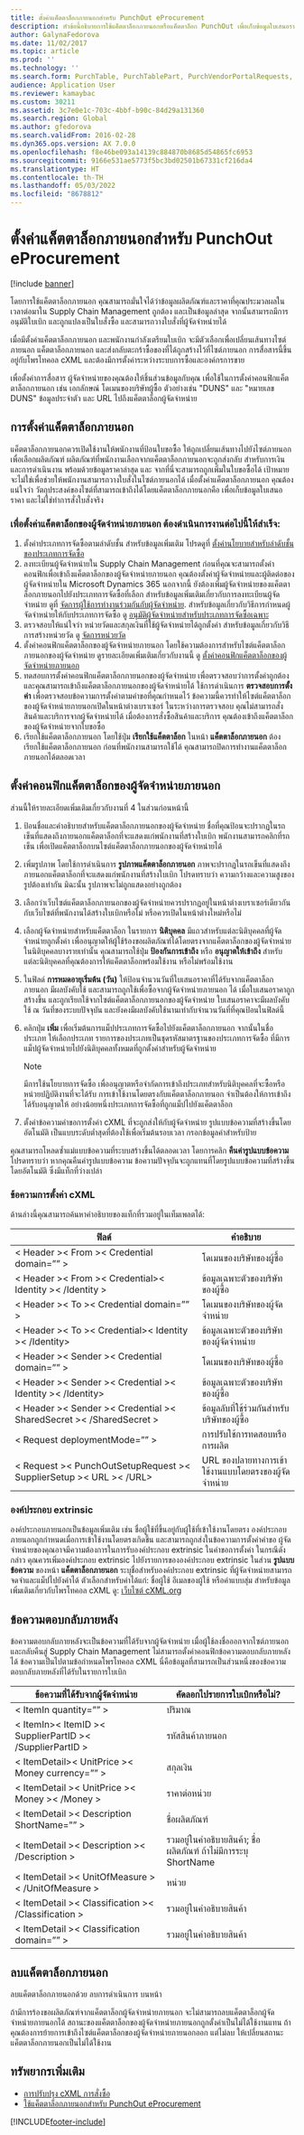 ```yaml
---
title: ตั้งค่าแค็ตตาล็อกภายนอกสำหรับ PunchOut eProcurement
description: หัวข้อนี้อธิบายการใช้แค็ตตาล็อกภายนอกหรือแค็ตตาล็อก PunchOut เพื่อเก็บข้อมูลใบเสนอราคาจากผู้จัดจำหน่าย และเพิ่มไปยังการจัดหาวัตถุดิบ
author: GalynaFedorova
ms.date: 11/02/2017
ms.topic: article
ms.prod: ''
ms.technology: ''
ms.search.form: PurchTable, PurchTablePart, PurchVendorPortalRequests, CatExternalCatalogConfiguration, CatCXMLCartLogList
audience: Application User
ms.reviewer: kamaybac
ms.custom: 30211
ms.assetid: 3c7e0e1c-703c-4bbf-b90c-84d29a131360
ms.search.region: Global
ms.author: gfedorova
ms.search.validFrom: 2016-02-28
ms.dyn365.ops.version: AX 7.0.0
ms.openlocfilehash: f8e46be093a14139c884870b8685d54865fc6953
ms.sourcegitcommit: 9166e531ae5773f5bc3bd02501b67331cf216da4
ms.translationtype: HT
ms.contentlocale: th-TH
ms.lasthandoff: 05/03/2022
ms.locfileid: "8678812"
---
```

# <a name="set-up-an-external-catalog-for-punchout-e-procurement"></a>ตั้งค่าแค็ตตาล็อกภายนอกสำหรับ PunchOut eProcurement

[!include [banner](../includes/banner.md)]

โดยการใช้แค็ตตาล็อกภายนอก คุณสามารถมั่นใจได้ว่าข้อมูลผลิตภัณฑ์และราคาที่คุณประมวลผลในเวลาต่อมาใน Supply Chain Management ถูกต้อง และเป็นข้อมูลล่าสุด จากนั้นสามารถมีการอนุมัติใบเบิก และถูกแปลงเป็นใบสั่งซื้อ และสามารถวางใบสั่งที่ผู้จัดจำหน่ายได้

เมื่อมีตั้งค่าแค็ตตาล็อกภายนอก และพนักงานกำลังเตรียมใบเบิก จะมีตัวเลือกเพื่อเปลี่ยนเส้นทางไซต์ภายนอก แค็ตตาล็อกภายนอก และส่งกลับตะกร้าซื้อของที่ได้ถูกสร้างไว้ที่ไซต์ภายนอก การสื่อสารนี้ขึ้นอยู่กับโพรโทคอล cXML และต้องมีการตั้งค่าระหว่างระบบการซื้อและองค์กรการขาย

เพื่อตั้งค่าการสื่อสาร ผู้จัดจำหน่ายของคุณต้องให้ชิ้นส่วนข้อมูลกับคุณ เพื่อใช้ในการตั้งค่าคอนฟิกแค็ตตาล็อกภายนอก เช่น เอกลักษณ์ โดเมนของบริษัทผู้ซื้อ ตัวอย่างเช่น "DUNS" และ "หมายเลข DUNS" ข้อมูลประจำตัว และ URL ไปถึงแค็ตตาล็อกผู้จัดจำหน่าย

## <a name="setting-up-an-external-catalog"></a>การตั้งค่าแค็ตตาล็อกภายนอก

แค็ตตาล็อกภายนอกควรเปิดใช้งานให้พนักงานที่ป้อนใบขอซื้อ ให้ถูกเปลี่ยนเส้นทางไปยังไซต์ภายนอกเพื่อเลือกผลิตภัณฑ์ ผลิตภัณฑ์ที่พนักงานเลือกจากแค็ตตาล็อกภายนอกจะถูกส่งกลับ สำหรับการเงินและการดำเนินงาน พร้อมด้วยข้อมูลราคาล่าสุด และ จากที่นี่จะสามารถถูกเพิ่มในใบขอซื้อได้ เป้าหมายจะไม่ใช่เพื่อช่วยให้พนักงานสามารถวางใบสั่งในไซต์ภายนอกได้ เมื่อตั้งค่าแค็ตตาล็อกภายนอก คุณต้องแน่ใจว่า วัตถุประสงค์ของไซต์ที่สามารถเข้าถึงได้โดยแค็ตตาล็อกภายนอกคือ เพื่อเก็บข้อมูลใบเสนอราคา และไม่ใช่ทำการสั่งใบสั่งจริง

### <a name="to-set-up-an-external-vendor-catalog-complete-the-following-tasks"></a>เพื่อตั้งค่าแค็ตตาล็อกของผู้จัดจำหน่ายภายนอก ต้องดำเนินการงานต่อไปนี้ให้สำเร็จ:

1. ตั้งค่าประเภทการจัดซื้อตามลำดับชั้น สำหรับข้อมูลเพิ่มเติม โปรดดูที่ [ตั้งค่านโยบายสำหรับลำดับชั้นของประเภทการจัดซื้อ](tasks/set-up-policies-procurement-category-hierarchies.md)
2. ลงทะเบียนผู้จัดจำหน่ายใน Supply Chain Management ก่อนที่คุณจะสามารถตั้งค่าคอนฟิกเพื่อเข้าถึงแค็ตตาล็อกของผู้จัดจำหน่ายภายนอก คุณต้องตั้งค่าผู้จัดจำหน่ายและผู้ติดต่อของผู้จัดจำหน่ายใน Microsoft Dynamics 365 นอกจากนี้ ยังต้องเพิ่มผู้จัดจำหน่ายของแค็ตตาล็อกภายนอกไปยังประเภทการจัดซื้อที่เลือก สำหรับข้อมูลเพิ่มเติมเกี่ยวกับการลงทะเบียนผู้จัดจำหน่าย ดูที่ [จัดการผู้ใช้การทำงานร่วมกันกับผู้จัดจำหน่าย](manage-vendor-collaboration-users.md). สำหรับข้อมูลเกี่ยวกับวิธีการกำหนดผู้จัดจำหน่ายให้กับประเภทการจัดซื้อ ดู [อนุมัติผู้จัดจำหน่ายสำหรับประเภทการจัดซื้อเฉพาะ](tasks/approve-vendors-specific-procurement-categories.md)
3. ตรวจสอบให้แน่ใจว่า หน่วยวัดและสกุลเงินที่ใช้ผู้จัดจำหน่ายได้ถูกตั้งค่า สำหรับข้อมูลเกี่ยวกับวิธีการสร้างหน่วยวัด ดู [จัดการหน่วยวัด](../pim/tasks/manage-unit-measure.md)
4. ตั้งค่าคอนฟิกแค็ตตาล็อกของผู้จัดจำหน่ายภายนอก โดยใช้ความต้องการสำหรับไซต์แค็ตตาล็อกภายนอกของผู้จัดจำหน่าย ดูรายละเอียดเพิ่มเติมเกี่ยวกับงานนี้ ดู [ตั้งค่าคอนฟิกแค็ตตาล็อกของผู้จัดจำหน่ายภายนอก](#configure-the-external-vendor-catalog)
5. ทดสอบการตั้งค่าคอนฟิกแค็ตตาล็อกภายนอกของผู้จัดจำหน่าย เพื่อตรวจสอบว่าการตั้งค่าถูกต้อง และคุณสามารถเข้าถึงแค็ตตาล็อกภายนอกของผู้จัดจำหน่ายได้ ใช้การดำเนินการ **ตรวจสอบการตั้งค่า** เพื่อตรวจสอบข้อความการตั้งค่าตามคำขอที่คุณกำหนดไว้ ข้อความนี้ควรทำให้ไซต์แค็ตตาล็อกของผู้จัดจำหน่ายภายนอกเปิดในหน้าต่างเบราเซอร์ ในระหว่างการตรวจสอบ คุณไม่สามารถสั่งสินค้าและบริการจากผู้จัดจำหน่ายได้ เมื่อต้องการสั่งซื้อสินค้าและบริการ คุณต้องเข้าถึงแค็ตตาล็อกของผู้จัดจำหน่ายจากใบขอซื้อ
6. เรียกใช้แค็ตตาล็อกภายนอก โดยใช้ปุ่ม **เรียกใช้แค็ตตาล็อก** ในหน้า **แค็ตตาล็อกภายนอก** ต้องเรียกใช้แค็ตตาล็อกภายนอก ก่อนที่พนักงานสามารถใช้ได้ คุณสามารถปิดการทำงานแค็ตตาล็อกภายนอกได้ตลอดเวลา


## <a name="configure-the-external-vendor-catalog"></a>ตั้งค่าคอนฟิกแค็ตตาล็อกของผู้จัดจำหน่ายภายนอก

ส่วนนี้ให้รายละเอียดเพิ่มเติมเกี่ยวกับงานที่ 4 ในส่วนก่อนหน้านี้

1. ป้อนชื่อและคำอธิบายสำหรับแค็ตตาล็อกภายนอกของผู้จัดจำหน่าย ชื่อที่คุณป้อนจะปรากฏในรถเข็นที่แสดงถึงภายนอกแค็ตตาล็อกที่จะแสดงแก่พนักงานที่สร้างใบเบิก พนักงานสามารถคลิกที่รถเข็น เพื่อเปิดแค็ตตาล็อกบนไซต์แค็ตตาล็อกภายนอกของผู้จัดจำหน่ายได้
2. เพิ่มรูปภาพ โดยใช้การดำเนินการ **รูปภาพแค็ตตาล็อกภายนอก** ภาพจะปรากฏในรถเข็นที่แสดงถึงภายนอกแค็ตตาล็อกที่จะแสดงแก่พนักงานที่สร้างใบเบิก โปรดทราบว่า ความกว้างและความสูงของรูปต้องเท่ากัน มิฉะนั้น รูปภาพจะไม่ถูกแสดงอย่างถูกต้อง
3. เลือกว่าเว็บไซต์แค็ตตาล็อกภายนอกของผู้จัดจำหน่ายควรปรากฏอยู่ในหน้าต่างเบราเซอร์เดียวกันกับเว็บไซต์ที่พนักงานได้สร้างใบเบิกหรือไม่ หรือควรเปิดในหน้าต่างใหม่หรือไม่
4. เลือกผู้จัดจำหน่ายสำหรับแค็ตตาล็อก ในรายการ **นิติบุคคล** มีแถวสำหรับแต่ละนิติบุคคลที่ผู้จัดจำหน่ายถูกตั้งค่า เพื่ออนุญาตให้ผู้ใช้ร้องขอผลิตภัณฑ์ได้โดยตรงจากแค็ตตาล็อกของผู้จัดจำหน่ายในนิติบุคคลบางรายเท่านั้น คุณสามารถใช้ปุ่ม **ป้องกันการเข้าถึง** หรือ **อนุญาตให้เข้าถึง** สำหรับแต่ละนิติบุคคลที่คุณต้องการให้แค็ตตาล็อกพร้อมใช้งาน หรือไม่พร้อมใช้งาน
5. ในฟิลด์ **การหมดอายุเริ่มต้น (วัน)** ให้ป้อนจำนวนวันที่ใบเสนอราคาที่ได้รับจากแค็ตตาล็อกภายนอก มีผลบังคับใช้ และสามารถถูกใช้เพื่อซื้อจากผู้จัดจำหน่ายภายนอก ได้ เมื่อใบเสนอราคาถูกสร้างขึ้น และถูกเรียกใช้จากไซต์แค็ตตาล็อกภายนอกของผู้จัดจำหน่าย ใบเสนอราคาจะมีผลบังคับใช้ ณ วันที่ของระบบปัจจุบัน และยังคงมีผลบังคับใช้นานเท่ากับจำนวนวันที่ที่คุณป้อนในฟิลด์นี้
6. คลิกปุ่ม **เพิ่ม** เพื่อเริ่มต้นการแม็ปประเภทการจัดซื้อไปยังแค็ตตาล็อกภายนอก จากนั้นในชื่อประเภท ให้เลือกประเภท รายการของประเภทเป็นชุดรหัสมาตรฐานของประเภทการจัดซื้อ ที่มีการแม็ปผู้จัดจำหน่ายไปยังนิติบุคคลทั้งหมดที่ถูกตั้งค่าสำหรับผู้จัดจำหน่าย

    > [!NOTE]
    > มีการใช้นโยบายการจัดซื้อ เพื่ออนุญาตหรือจำกัดการเข้าถึงประเภทสำหรับนิติบุคคลที่จะซื้อหรือหน่วยปฏิบัติงานที่จะได้รับ การเข้าใช้งานโดยตรงกับแค็ตตาล็อกภายนอก จำเป็นต้องให้การเข้าถึงได้รับอนุญาตให้ อย่างน้อยหนึ่งประเภทการจัดซื้อที่ถูกแม็ปไปยังแค็ตตาล็อก

7. ตั้งค่าข้อความคำขอการตั้งค่า cXML ที่จะถูกส่งให้กับผู้จัดจำหน่าย รูปแบบข้อความที่สร้างขึ้นโดยอัตโนมัติ เป็นแบบระดับต่ำสุดที่ต้องใช้เพื่อเริ่มต้นรอบเวลา กรอกข้อมูลค่าสำหรับป้าย

คุณสามารถโหลดซ้ำแม่แบบข้อความที่ระบบสร้างขึ้นได้ตลอดเวลา โดยการคลิก **คืนค่ารูปแบบข้อความ** โปรดทราบว่า หากคุณคืนค่ารูปแบบข้อความ ข้อความปัจจุบันจะถูกแทนที่โดยรูปแบบข้อความที่สร้างขึ้นโดยอัตโนมัติ ซึ่งมีแท็กที่ว่างเปล่า

### <a name="cxml-setup-message"></a>ข้อความการตั้งค่า cXML
ด้านล่างนี้คุณสามารถค้นหาคำอธิบายของแท็กที่รวมอยู่ในเท็มเพลตได้:

| ฟิลด์ | คำอธิบาย | 
|---------|---------|
|< Header >< From >< Credential domain=”” >|โดเมนของบริษัทของผู้ซื้อ|
|< Header >< From >< Credential>< Identity >< /Identity > | ข้อมูลเฉพาะตัวของบริษัทของผู้ซื้อ|
|< Header >< To >< Credential domain=”” > | โดเมนของบริษัทของผู้จัดจำหน่าย|
|< Header >< To >< Credential>< Identity >< /Identity> | ข้อมูลเฉพาะตัวของบริษัทของผู้จัดจำหน่าย|
|< Header >< Sender >< Credential domain=”” > | โดเมนของบริษัทของผู้ซื้อ|
|< Header >< Sender >< Credential >< Identity >< /Identity> | ข้อมูลเฉพาะตัวของบริษัทของผู้ซื้อ|
|< Header >< Sender >< Credential >< SharedSecret >< /SharedSecret >|ข้อมูลลับที่ใช้ร่วมกันสำหรับบริษัทของผู้ซื้อ|
|< Request deploymentMode=”” >|การปรับใช้การทดสอบหรือการผลิต|
|< Request >< PunchOutSetupRequest >< SupplierSetup >< URL >< /URL>|URL ของปลายทางการเข้าใช้งานแบบโดยตรงของผู้จัดจำหน่าย|

### <a name="extrinsic-elements"></a>องค์ประกอบ extrinsic

องค์ประกอบภายนอกเป็นข้อมูลเพิ่มเติม เช่น ชื่อผู้ใช้ที่ขึ้นอยู่กับผู้ใช้ที่เข้าใช้งานโดยตรง องค์ประกอบภายนอกถูกกำหนดเมื่อการเข้าใช้งานโดยตรงเกิดขึ้น และสามารถถูกส่งในข้อความการตั้งค่าคำขอ
ผู้จัดจำหน่ายของคุณอาจมีความต้องการในการรับองค์ประกอบ extrinsic ในคำขอการตั้งค่า ในกรณีดังกล่าว คุณควรเพิ่มองค์ประกอบ extrinsic ไปยังรายการขององค์ประกอบ extrinsic ในส่วน **รูปแบบข้อความ** ของหน้า **แค็ตตาล็อกภายนอก**
ระบุชื่อสำหรับองค์ประกอบ extrinsic ที่ผู้จัดจำหน่ายสามารถจดจำและแม็ปไปยังค่าได้ ตัวเลือกสำหรับค่าได้แก่: ชื่อผู้ใช้ อีเมลของผู้ใช้ หรือค่าแบบสุ่ม
สำหรับข้อมูลเพิ่มเติมเกี่ยวกับโพรโทคอล cXML ดู: [เว็บไซต์ cXML.org](http://cxml.org/)

## <a name="post-back-message"></a>ข้อความตอบกลับภายหลัง
ข้อความตอบกลับภายหลังจะเป็นข้อความที่ได้รับจากผู้จัดจำหน่าย เมื่อผู้ใช้ลงชื่อออกจากไซต์ภายนอก และกลับคืนสู่ Supply Chain Management ไม่สามารถตั้งค่าคอนฟิกข้อความตอบกลับภายหลังได้ ข้อความเป็นไปตามข้อกำหนดโพรโทคอล cXML นี่คือข้อมูลที่สามารถเป็นส่วนหนึ่งของข้อความตอบกลับภายหลังที่ได้รับในรายการใบเบิก

| ข้อความที่ได้รับจากผู้จัดจำหน่าย | คัดลอกไปรายการใบเบิกหรือไม่?|
|------------------------------|----------------------------------------------------------|
|< ItemIn quantity=”” > |ปริมาณ|
|< ItemIn>< ItemID >< SupplierPartID >< /SupplierPartID >|รหัสสินค้าภายนอก|
|< ItemDetail>< UnitPrice >< Money currency=”” >| สกุลเงิน|
|< ItemDetail >< UnitPrice >< Money >< /Money >| ราคาต่อหน่วย|
|< ItemDetail >< Description ShortName=”” >|ชื่อผลิตภัณฑ์|
|< ItemDetail >< Description >< /Description >|รวมอยู่ในคำอธิบายสินค้า; ชื่อผลิตภัณฑ์ ถ้าไม่มีการระบุ ShortName|
|< ItemDetail >< UnitOfMeasure >< /UnitOfMeasure >|หน่วย|
|< ItemDetail >< Classification >< /Classification >|รวมอยู่ในคำอธิบายสินค้า|
|< ItemDetail >< Classification domain=”” >|รวมอยู่ในคำอธิบายสินค้า|

## <a name="delete-an-external-catalog"></a>ลบแค็ตตาล็อกภายนอก
ลบแค็ตตาล็อกภายนอกด้วย ลบการดำเนินการ บนหน้า

ถ้ามีการร้องขอผลิตภัณฑ์จากแค็ตตาล็อกผู้จัดจำหน่ายภายนอก จะไม่สามารถลบแค็ตตาล็อกผู้จัดจำหน่ายภายนอกได้ สถานะของแค็ตตาล็อกของผู้จัดจำหน่ายภายนอกถูกตั้งค่าเป็นไม่ได้ใช้งานแทน ถ้าคุณต้องการย้ายการเข้าถึงไซต์แค็ตตาล็อกของผู้จัดจำหน่ายภายนอกออก แต่ไม่ลบ ให้เปลี่ยนสถานะแค็ตตาล็อกภายนอกเป็นไม่ได้ใช้งาน

## <a name="additional-resources"></a>ทรัพยากรเพิ่มเติม

- [การปรับปรุง cXML การสั่งซื้อ](purchasing-cxml-enhancements.md)
- [ใช้แค็ตตาล็อกภายนอกสำหรับ PunchOut eProcurement](use-external-catalogs-for-punchout.md)

[!INCLUDE[footer-include](../../includes/footer-banner.md)]